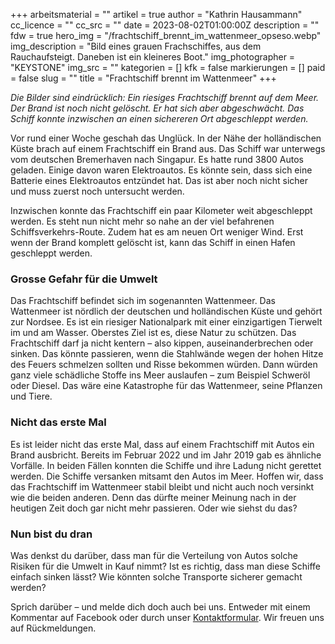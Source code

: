 +++
arbeitsmaterial = ""
artikel = true
author = "Kathrin Hausammann"
cc_licence = ""
cc_src = ""
date = 2023-08-02T01:00:00Z
description = ""
fdw = true
hero_img = "/frachtschiff_brennt_im_wattenmeer_opseso.webp"
img_description = "Bild eines grauen Frachschiffes, aus dem Rauchaufsteigt. Daneben ist ein kleineres Boot."
img_photographer = "KEYSTONE"
img_src = ""
kategorien = []
kfk = false
markierungen = []
paid = false
slug = ""
title = "Frachtschiff brennt im Wattenmeer"
+++

_Die Bilder sind eindrücklich: Ein riesiges Frachtschiff brennt auf dem Meer. Der Brand ist noch nicht gelöscht. Er hat sich aber abgeschwächt. Das Schiff konnte inzwischen an einen sichereren Ort abgeschleppt werden._

Vor rund einer Woche geschah das Unglück. In der Nähe der holländischen Küste brach auf einem Frachtschiff ein Brand aus. Das Schiff war unterwegs vom deutschen Bremerhaven nach Singapur. Es hatte rund 3800 Autos geladen. Einige davon waren Elektroautos. Es könnte sein, dass sich eine Batterie eines Elektroautos entzündet hat. Das ist aber noch nicht sicher und muss zuerst noch untersucht werden.

Inzwischen konnte das Frachtschiff ein paar Kilometer weit abgeschleppt werden. Es steht nun nicht mehr so nahe an der viel befahrenen Schiffsverkehrs-Route. Zudem hat es am neuen Ort weniger Wind. Erst wenn der Brand komplett gelöscht ist, kann das Schiff in einen Hafen geschleppt werden.

### Grosse Gefahr für die Umwelt

Das Frachtschiff befindet sich im sogenannten Wattenmeer. Das Wattenmeer ist nördlich der deutschen und holländischen Küste und gehört zur Nordsee. Es ist ein riesiger Nationalpark mit einer einzigartigen Tierwelt im und am Wasser. Oberstes Ziel ist es, diese Natur zu schützen. Das Frachtschiff darf ja nicht kentern – also kippen, auseinanderbrechen oder sinken. Das könnte passieren, wenn die Stahlwände wegen der hohen Hitze des Feuers schmelzen sollten und Risse bekommen würden. Dann würden ganz viele schädliche Stoffe ins Meer auslaufen – zum Beispiel Schweröl oder Diesel. Das wäre eine Katastrophe für das Wattenmeer, seine Pflanzen und Tiere.

### Nicht das erste Mal

Es ist leider nicht das erste Mal, dass auf einem Frachtschiff mit Autos ein Brand ausbricht. Bereits im Februar 2022 und im Jahr 2019 gab es ähnliche Vorfälle. In beiden Fällen konnten die Schiffe und ihre Ladung nicht gerettet werden. Die Schiffe versanken mitsamt den Autos im Meer. Hoffen wir, dass das Frachtschiff im Wattenmeer stabil bleibt und nicht auch noch versinkt wie die beiden anderen. Denn das dürfte meiner Meinung nach in der heutigen Zeit doch gar nicht mehr passieren. Oder wie siehst du das?

### Nun bist du dran

Was denkst du darüber, dass man für die Verteilung von Autos solche Risiken für die Umwelt in Kauf nimmt? Ist es richtig, dass man diese Schiffe einfach sinken lässt? Wie könnten solche Transporte sicherer gemacht werden?

Sprich darüber – und melde dich doch auch bei uns. Entweder mit einem Kommentar auf Facebook oder durch unser [Kontaktformular](https://www.chinderzytig.ch/kontakt/). Wir freuen uns auf Rückmeldungen.
